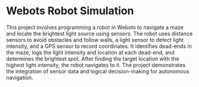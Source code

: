 # Webots Robot Simulation
This project involves programming a robot in Webots to navigate a maze and locate the brightest light source using sensors. The robot uses distance sensors to avoid obstacles and follow walls, a light sensor to detect light intensity, and a GPS sensor to record coordinates. It identifies dead-ends in the maze, logs the light intensity and location at each dead-end, and determines the brightest spot. After finding the target location with the highest light intensity, the robot navigates to it. The project demonstrates the integration of sensor data and logical decision-making for autonomous navigation.
